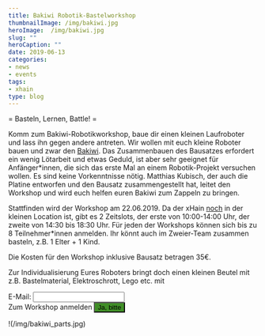 ```yaml
---
title: Bakiwi Robotik-Bastelworkshop
thumbnailImage: /img/bakiwi.jpg
heroImage:  /img/bakiwi.jpg
slug: ""
heroCaption: ""
date: 2019-06-13
categories:
- news
- events
tags:
- xhain
type: blog
---
```


= Basteln, Lernen, Battle! =

Komm zum Bakiwi-Robotikworkshop, baue dir einen kleinen Laufroboter und lass ihn gegen andere antreten.
Wir wollen mit euch kleine Roboter bauen und zwar den [Bakiwi](https://github.com/ku3i/Bakiwi).
Das Zusammenbauen des Bausatzes erfordert ein wenig Lötarbeit und etwas Geduld, ist aber sehr geeignet für Anfänger*innen, die sich das erste Mal an einem Robotik-Projekt versuchen wollen. Es sind keine Vorkenntnisse nötig.
Matthias Kubisch, der auch die Platine entworfen und den Bausatz zusammengestellt hat, leitet den Workshop und wird euch helfen euren Bakiwi zum Zappeln zu bringen.

Stattfinden wird der Workshop am 22.06.2019.
Da der xHain [noch](https://x-hain.de/de/post/2019-05-29_der-xhain-macht-zu/) in der kleinen Location ist, gibt es 2 Zeitslots, der erste von 10:00-14:00 Uhr, der zweite von 14:30 bis 18:30 Uhr. Für jeden der Workshops können sich bis zu 8 Teilnehmer*innen anmelden.
Ihr könnt auch im Zweier-Team zusammen basteln, z.B. 1 Elter + 1 Kind.

Die Kosten für den Workshop inklusive Bausatz betragen 35€.

Zur Individualisierung Eures Roboters bringt doch einen kleinen Beutel mit z.B. Bastelmaterial, Elektroschrott, Lego etc. mit


<form action="https://formspree.io/xhain_hack_makespace@posteo.de"
      method="POST">
    <label for="email">E-Mail:
    	<input type="email" name="_replyto" title="E-Mail" required>
    </label><br>
    <label>Zum Workshop anmelden
    	<input type="submit" value="Ja, bitte" style="background:#408e27">
	</label><br>
</form>


!(/img/bakiwi_parts.jpg)

